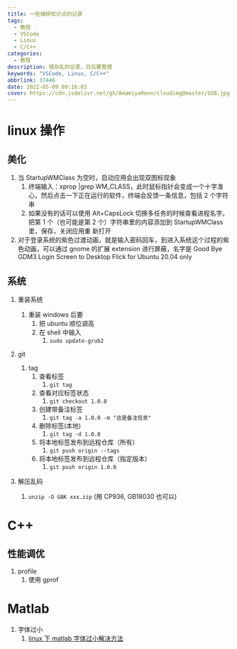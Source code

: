 ```yaml
---
title: 一些细碎知识点的记录
tags:
  - 教程
  - VSCode
  - Linux
  - C/C++
categories:
  - 教程
description: 很杂乱的记录，日后要整理
keywords: "VSCode, Linux, C/C++"
abbrlink: 37446
date: 2022-05-09 09:16:03
cover: https://cdn.jsdelivr.net/gh/AmamiyaRenn/cloudimg@master/SG8.jpg
---
```


# linux 操作

## 美化

1. 当 StartupWMClass 为空时，启动应用会出现双图标现象
   1. 终端输入：xprop |grep WM_CLASS，此时鼠标指针会变成一个十字准心，然后点击一下正在运行的软件，终端会反馈一条信息，包括 2 个字符串
   2. 如果没有的话可以使用 Alt+CapsLock 切换多任务的时候查看进程名字。
      把第 1 个（也可能是第 2 个）字符串里的内容添加到 StartupWMClass 里，保存，关闭应用重
      新打开
2. 对于登录系统的紫色过渡动画，就是输入密码回车，到进入系统这个过程的紫色动画，可以通过 gnome 的扩展 extension 进行屏蔽，名字是 Good Bye GDM3 Login Screen to Desktop Flick for Ubuntu 20.04 only

## 系统

1. 重装系统
   1. 重装 windows 后要
      1. 把 ubuntu 顺位调高
      2. 在 shell 中输入
         1. `sudo update-grub2`
2. git

   1. tag
      1. 查看标签
         1. `git tag `
      2. 查看对应标签状态
         1. `git checkout 1.0.0`
      3. 创建带备注标签
         1. `git tag -a 1.0.0 -m "这是备注信息"`
      4. 删除标签(本地)
         1. `git tag -d 1.0.0`
      5. 将本地标签发布到远程仓库（所有）
         1. `git push origin --tags`
      6. 将本地标签发布到远程仓库（指定版本）
         1. `git push origin 1.0.0`
3. 解压乱码
   1. `unzip -O GBK xxx.zip` (用 CP936, GB18030 也可以)

# C++

## 性能调优

1. profile
   1. 使用 gprof

# Matlab

1. 字体过小
   1. [linux 下 matlab 字体过小解决方法](https://liupei.ink/index.php/2021/02/16/linux%E4%B8%8Bmatlab%E5%AD%97%E4%BD%93%E8%BF%87%E5%B0%8F%E8%A7%A3%E5%86%B3%E6%96%B9%E6%B3%95/)
